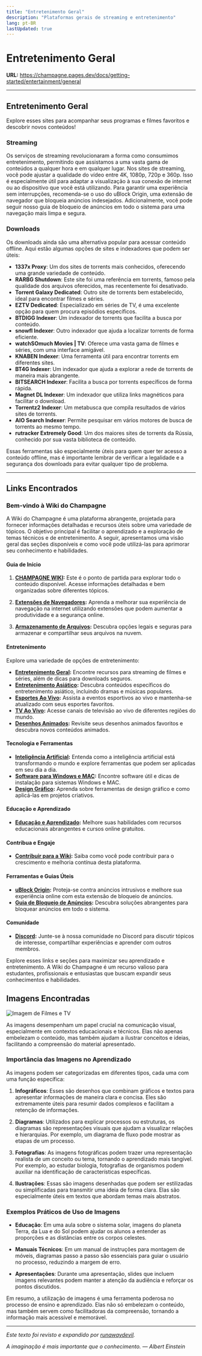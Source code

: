 ```yaml
---
title: "Entretenimento Geral"
description: "Plataformas gerais de streaming e entretenimento"
lang: pt-BR
lastUpdated: true
---
```


# Entretenimento Geral

**URL:** https://champagne.pages.dev/docs/getting-started/entertainment/general

---

## Entretenimento Geral

Explore esses sites para acompanhar seus programas e filmes favoritos e descobrir novos conteúdos!

### Streaming

Os serviços de streaming revolucionaram a forma como consumimos entretenimento, permitindo que assistamos a uma vasta gama de conteúdos a qualquer hora e em qualquer lugar. Nos sites de streaming, você pode ajustar a qualidade do vídeo entre 4K, 1080p, 720p e 360p. Isso é especialmente útil para adaptar a visualização à sua conexão de internet ou ao dispositivo que você está utilizando. Para garantir uma experiência sem interrupções, recomenda-se o uso do uBlock Origin, uma extensão de navegador que bloqueia anúncios indesejados. Adicionalmente, você pode seguir nosso guia de bloqueio de anúncios em todo o sistema para uma navegação mais limpa e segura.

### Downloads

Os downloads ainda são uma alternativa popular para acessar conteúdo offline. Aqui estão algumas opções de sites e indexadores que podem ser úteis:

- **1337x Proxy**: Um dos sites de torrents mais conhecidos, oferecendo uma grande variedade de conteúdo.
- **RARBG Shutdown**: Este site foi uma referência em torrents, famoso pela qualidade dos arquivos oferecidos, mas recentemente foi desativado.
- **Torrent Galaxy Dedicated**: Outro site de torrents bem estabelecido, ideal para encontrar filmes e séries.
- **EZTV Dedicated**: Especializado em séries de TV, é uma excelente opção para quem procura episódios específicos.
- **BTDIGG Indexer**: Um indexador de torrents que facilita a busca por conteúdo.
- **snowfl Indexer**: Outro indexador que ajuda a localizar torrents de forma eficiente.
- **watchSOmuch Movies | TV**: Oferece uma vasta gama de filmes e séries, com uma interface amigável.
- **KNABEN Indexer**: Uma ferramenta útil para encontrar torrents em diferentes sites.
- **BT4G Indexer**: Um indexador que ajuda a explorar a rede de torrents de maneira mais abrangente.
- **BITSEARCH Indexer**: Facilita a busca por torrents específicos de forma rápida.
- **Magnet DL Indexer**: Um indexador que utiliza links magnéticos para facilitar o download.
- **Torrentz2 Indexer**: Um metabusca que compila resultados de vários sites de torrents.
- **AIO Search Indexer**: Permite pesquisar em vários motores de busca de torrents ao mesmo tempo.
- **rutracker Extremely Good**: Um dos maiores sites de torrents da Rússia, conhecido por sua vasta biblioteca de conteúdo.

Essas ferramentas são especialmente úteis para quem quer ter acesso a conteúdo offline, mas é importante lembrar de verificar a legalidade e a segurança dos downloads para evitar qualquer tipo de problema.

---

## Links Encontrados

### Bem-vindo à Wiki do Champagne

A Wiki do Champagne é uma plataforma abrangente, projetada para fornecer informações detalhadas e recursos úteis sobre uma variedade de tópicos. O objetivo principal é facilitar o aprendizado e a exploração de temas técnicos e de entretenimento. A seguir, apresentamos uma visão geral das seções disponíveis e como você pode utilizá-las para aprimorar seu conhecimento e habilidades.

#### Guia de Início

1. **[CHAMPAGNE WIKI](https://champagne.pages.dev/):** Este é o ponto de partida para explorar todo o conteúdo disponível. Acesse informações detalhadas e bem organizadas sobre diferentes tópicos.

2. **[Extensões de Navegadores](https://champagne.pages.dev/docs/getting-started/browsers-extensions):** Aprenda a melhorar sua experiência de navegação na internet utilizando extensões que podem aumentar a produtividade e a segurança online.

3. **[Armazenamento de Arquivos](https://champagne.pages.dev/docs/getting-started/non-piracy-stuff/file-hosting-storage):** Descubra opções legais e seguras para armazenar e compartilhar seus arquivos na nuvem.

#### Entretenimento

Explore uma variedade de opções de entretenimento:

- **[Entretenimento Geral](https://champagne.pages.dev/docs/getting-started/entertainment/general):** Encontre recursos para streaming de filmes e séries, além de dicas para downloads seguros.
- **[Entretenimento Asiático](https://champagne.pages.dev/docs/getting-started/entertainment/asian):** Descubra conteúdos específicos do entretenimento asiático, incluindo dramas e músicas populares.
- **[Esportes Ao Vivo](https://champagne.pages.dev/docs/getting-started/entertainment/live-sports):** Assista a eventos esportivos ao vivo e mantenha-se atualizado com seus esportes favoritos.
- **[TV Ao Vivo](https://champagne.pages.dev/docs/getting-started/entertainment/live-tv):** Acesse canais de televisão ao vivo de diferentes regiões do mundo.
- **[Desenhos Animados](https://champagne.pages.dev/docs/getting-started/entertainment/cartoons):** Revisite seus desenhos animados favoritos e descubra novos conteúdos animados.

#### Tecnologia e Ferramentas

- **[Inteligência Artificial](https://champagne.pages.dev/docs/getting-started/ai):** Entenda como a inteligência artificial está transformando o mundo e explore ferramentas que podem ser aplicadas em seu dia a dia.
- **[Software para Windows e MAC](https://champagne.pages.dev/docs/getting-started/software):** Encontre software útil e dicas de instalação para sistemas Windows e MAC.
- **[Design Gráfico](https://champagne.pages.dev/docs/getting-started/graphics-design):** Aprenda sobre ferramentas de design gráfico e como aplicá-las em projetos criativos.

#### Educação e Aprendizado

- **[Educação e Aprendizado](https://champagne.pages.dev/docs/getting-started/education):** Melhore suas habilidades com recursos educacionais abrangentes e cursos online gratuitos.

#### Contribua e Engaje

- **[Contribuir para a Wiki](https://champagne.pages.dev/docs/getting-started/contribute):** Saiba como você pode contribuir para o crescimento e melhoria contínua desta plataforma.

#### Ferramentas e Guias Úteis

- **[uBlock Origin](https://github.com/gorhill/uBlock):** Proteja-se contra anúncios intrusivos e melhore sua experiência online com esta extensão de bloqueio de anúncios.
- **[Guia de Bloqueio de Anúncios](https://champagne.pages.dev/docs/getting-started/useful-tools#system-wide-ad-blocking-solutions):** Descubra soluções abrangentes para bloquear anúncios em todo o sistema.

#### Comunidade

- **[Discord](https://discord.gg/cH3ZkVc3Gd):** Junte-se à nossa comunidade no Discord para discutir tópicos de interesse, compartilhar experiências e aprender com outros membros.

Explore esses links e seções para maximizar seu aprendizado e entretenimento. A Wiki do Champagne é um recurso valioso para estudantes, profissionais e entusiastas que buscam expandir seus conhecimentos e habilidades.

## Imagens Encontradas

![Imagem de Filmes e TV](https://champagne.pages.dev/hero/movies-tv.png)

As imagens desempenham um papel crucial na comunicação visual, especialmente em contextos educacionais e técnicos. Elas não apenas embelezam o conteúdo, mas também ajudam a ilustrar conceitos e ideias, facilitando a compreensão do material apresentado.

### Importância das Imagens no Aprendizado

As imagens podem ser categorizadas em diferentes tipos, cada uma com uma função específica:

1. **Infográficos**: Esses são desenhos que combinam gráficos e textos para apresentar informações de maneira clara e concisa. Eles são extremamente úteis para resumir dados complexos e facilitam a retenção de informações.

2. **Diagramas**: Utilizados para explicar processos ou estruturas, os diagramas são representações visuais que ajudam a visualizar relações e hierarquias. Por exemplo, um diagrama de fluxo pode mostrar as etapas de um processo.

3. **Fotografias**: As imagens fotográficas podem trazer uma representação realista de um conceito ou tema, tornando o aprendizado mais tangível. Por exemplo, ao estudar biologia, fotografias de organismos podem auxiliar na identificação de características específicas.

4. **Ilustrações**: Essas são imagens desenhadas que podem ser estilizadas ou simplificadas para transmitir uma ideia de forma clara. Elas são especialmente úteis em textos que abordam temas mais abstratos.

### Exemplos Práticos de Uso de Imagens

- **Educação**: Em uma aula sobre o sistema solar, imagens do planeta Terra, da Lua e do Sol podem ajudar os alunos a entender as proporções e as distâncias entre os corpos celestes.
  
- **Manuais Técnicos**: Em um manual de instruções para montagem de móveis, diagramas passo a passo são essenciais para guiar o usuário no processo, reduzindo a margem de erro.

- **Apresentações**: Durante uma apresentação, slides que incluem imagens relevantes podem manter a atenção da audiência e reforçar os pontos discutidos.

Em resumo, a utilização de imagens é uma ferramenta poderosa no processo de ensino e aprendizado. Elas não só embelezam o conteúdo, mas também servem como facilitadoras da compreensão, tornando a informação mais acessível e memorável.

---

*Este texto foi revisto e expandido por [runawaydevil](https://pablo.space).*

*A imaginação é mais importante que o conhecimento. — Albert Einstein*